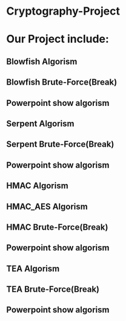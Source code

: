 # Cryptography-Project

# Our Project include:
 ## Blowfish Algorism 
 ## Blowfish Brute-Force(Break)
 ## Powerpoint show algorism




 ## Serpent Algorism 
 ## Serpent Brute-Force(Break)
 ## Powerpoint show algorism




 ## HMAC Algorism
 ## HMAC_AES Algorism
 ## HMAC Brute-Force(Break)
 ## Powerpoint show algorism



 
 ## TEA Algorism 
 ## TEA Brute-Force(Break)
 ## Powerpoint show algorism
   
